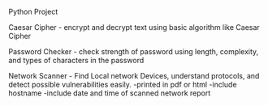 Python Project

Caesar Cipher - encrypt and decrypt text using basic algorithm like Caesar Cipher

Password Checker - check strength of password using length, complexity, and types of characters in the password

Network Scanner - Find Local network Devices, understand protocols, and detect possible vulnerabilities easily.
-printed in pdf or html
-include hostname
-include date and time of scanned network report
